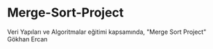 # Merge-Sort-Project
Veri Yapıları ve Algoritmalar eğitimi kapsamında, "Merge Sort Project" Gökhan Ercan

